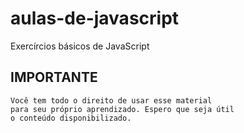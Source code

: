 # aulas-de-javascript
Exercírcios básicos de JavaScript
 ## IMPORTANTE ##
    Você tem todo o direito de usar esse material 
    para seu próprio aprendizado. Espero que seja útil 
    o conteúdo disponibilizado. 
